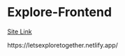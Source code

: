 # Explore-Frontend
<h><a href="https://letsexploretogether.netlify.app/">Site Link</a></h>
<p>https://letsexploretogether.netlify.app/</p>
